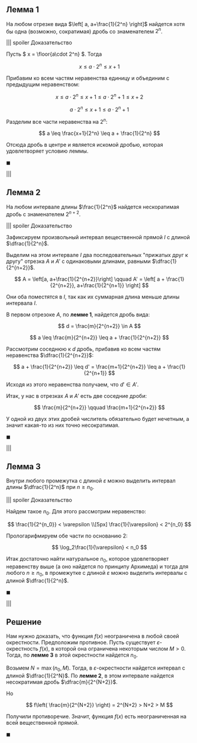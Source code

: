 ## Лемма 1

На любом отрезке вида $\left[ a, a+\frac{1}{2^n} \right]$ найдется хотя бы одна (возможно, сократимая) дробь со знаменателем $2^n$.

||| spoiler Доказательство

Пусть $ x = \floor{a\cdot 2^n} $. Тогда

$$ x \leq a\cdot 2^n \leq x+1 $$

Прибавим ко всем частям неравенства единицу и объединим с предыдущим неравенством:

$$ x \leq a\cdot 2^n \leq x + 1 \leq a\cdot 2^n + 1 \leq x+2 $$

$$ a\cdot 2^n \leq x+1 \leq a\cdot 2^n + 1 $$

Разделим все части неравенства на $2^n$:

$$ a \leq \frac{x+1}{2^n} \leq a + \frac{1}{2^n} $$

Отсюда дробь в центре и является искомой дробью, которая удовлетворяет условию леммы.

$\blacksquare$

|||

## Лемма 2

На любом интервале длины $\frac{1}{2^n}$ найдется нескоратимая дробь с знаменателем $2^{n+2}$.

||| spoiler Доказательство

Зафиксируем произвольный интервал вещественной прямой $I$ с длиной $\dfrac{1}{2^n}$. 

Выделим на этом интервале $I$ два последовательных "прижатых друг к другу" отрезка $A$ и $A'$ с одинаковыми длинами, равными $\dfrac{1}{2^{n+2}}$.

$$ A = \left[a, a+\frac{1}{2^{n+2}}\right] \qquad A' = \left[ a + \frac{1}{2^{n+2}}, a+\frac{1}{2^{n+1}} \right] $$

Они оба поместятся в $I$, так как их суммарная длина меньше длины интервала $I$.

В первом отрезоке $A$, по **лемме 1**, найдется дробь вида:

$$ d = \frac{m}{2^{n+2}} \in A $$

$$ a \leq \frac{m}{2^{n+2}} \leq a + \frac{1}{2^{n+2}} $$

Рассмотрим соседнюю к $d$ дробь, прибавив ко всем частям неравенства $\dfrac{1}{2^{n+2}}$:

$$ a + \frac{1}{2^{n+2}} \leq d' = \frac{m+1}{2^{n+2}} \leq a + \frac{1}{2^{n+1}} $$

Исходя из этого неравенства получаем, что $d' \in A'$.

Итак, у нас в отрезках $A$ и $A'$ есть две соседние дроби:

$$ \frac{m}{2^{n+2}} \qquad \frac{m+1}{2^{n+2}} $$

У одной из двух этих дробей числитель обязательно будет нечетным, а значит какая-то из них точно несократимая.

$\blacksquare$

|||

## Лемма 3

Внутри любого промежутка с длиной $\varepsilon$ можно выделить интервал длины $\dfrac{1}{2^n}$ при $n \geq n_0$.

||| spoiler Доказательство

Найдем такое $n_0$. Для этого рассмотрим неравенство:

$$ \frac{1}{2^{n_0}} < \varepsilon \\[5px] \frac{1}{\varepsilon} < 2^{n_0} $$

Прологарифмируем обе части по основанию $2$:

$$ \log_2\frac{1}{\varepsilon} < n_0 $$

Итак достаточно найти натуральное $n_0$, которое удовлетворяет неравенству выше (а оно найдется по принципу Архимеда) и тогда для любого $n \geq n_0$, в промежутке с длиной $\varepsilon$ можно выделить интервалы с длиной $\dfrac{1}{2^n}$.

$\blacksquare$

|||

## Решение

Нам нужно доказать, что функция $f(x)$ неограничена в любой своей окрестности. Предположим противное. Пусть существует $\varepsilon$-окрестность $f(x)$, в которой она ограничена некоторым числом $M>0$. Тогда, по **лемме 3** в этой окрестности найдется $n_0$.

Возьмем $N = \max(n_0, M)$. Тогда, в $\varepsilon$-окрестности найдется интервал с длиной $\dfrac{1}{2^N}$. По **лемме 2**, в этом интервале найдется несократимая дробь $\dfrac{m}{2^{N+2}}$.

Но

$$ f\left( \frac{m}{2^{N+2}} \right) = 2^{N+2} > N+2 > M $$

Получили противоречие. Значит, функция $f(x)$ есть неограниченная на всей вещественной прямой.

$\blacksquare$